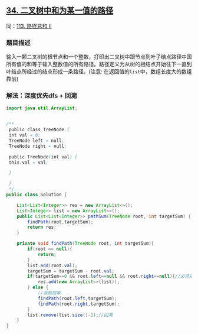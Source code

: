 ## [34. 二叉树中和为某一值的路径](https://leetcode.cn/problems/er-cha-shu-zhong-he-wei-mou-yi-zhi-de-lu-jing-lcof/)
同：[113. 路径总和 II](https://leetcode.cn/problems/path-sum-ii/description/)

### 题目描述

输入一颗二叉树的根节点和一个整数，打印出二叉树中跟节点到叶子结点路径中国所有值的和等于输入整数值的所有路径。路径定义为从树的根结点开始往下一直到叶结点所经过的结点形成一条路径。(注意: 在返回值的`list`中，数组长度大的数组靠前)

### 解法：深度优先dfs + 回溯

```java
import java.util.ArrayList;


/**
 public class TreeNode {
 int val = 0;
 TreeNode left = null;
 TreeNode right = null;

 public TreeNode(int val) {
 this.val = val;

 }

 }
 */
public class Solution {

    List<List<Integer>> res = new ArrayList<>();
    List<Integer> list = new ArrayList<>();
    public List<List<Integer>> pathSum(TreeNode root, int targetSum) {
        findPath(root,targetSum);
        return res;
    }

    private void findPath(TreeNode root, int targetSum){
        if(root == null){
            return;
        }
        list.add(root.val);
        targetSum = targetSum - root.val;
        if(targetSum==0 && root.left==null && root.right==null){//必须从根节点到叶节点
            res.add(new ArrayList<>(list));
        } else {
            //深度搜索
            findPath(root.left,targetSum);
            findPath(root.right,targetSum);
        }
        list.remove(list.size()-1);//回溯
    }
}
```